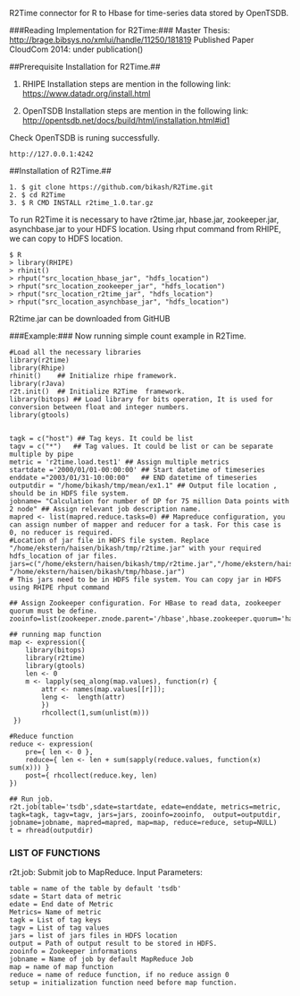 R2Time connector for R to Hbase for time-series data stored by OpenTSDB.  

###Reading Implementation for R2Time:###
Master Thesis: 
http://brage.bibsys.no/xmlui/handle/11250/181819
Published Paper CloudCom 2014:
under publication()

##Prerequisite Installation for R2Time.##
1. RHIPE
Installation steps are mention in the following link:
https://www.datadr.org/install.html

2. OpenTSDB
Installation steps are mention in the following link:
http://opentsdb.net/docs/build/html/installation.html#id1

Check OpenTSDB is runing successfully.
```
http://127.0.0.1:4242
```

##Installation of R2Time.##
```
1. $ git clone https://github.com/bikash/R2Time.git
2. $ cd R2Time
3. $ R CMD INSTALL r2time_1.0.tar.gz
```

To run R2Time it is necessary to have r2time.jar, hbase.jar, zookeeper.jar, asynchbase.jar to your HDFS location. Using rhput command from RHIPE, we can copy to HDFS location.
```
$ R
> library(RHIPE)
> rhinit()
> rhput("src_location_hbase_jar", "hdfs_location")
> rhput("src_location_zookeeper_jar", "hdfs_location")
> rhput("src_location_r2time_jar", "hdfs_location")
> rhput("src_location_asynchbase_jar", "hdfs_location")
```

R2time.jar can be downloaded from GitHUB

###Example:###
Now running simple count example in R2Time.

```
#Load all the necessary libraries
library(r2time)
library(Rhipe)
rhinit()	## Initialize rhipe framework.
library(rJava)
r2t.init()  ## Initialize R2Time  framework.
library(bitops) ## Load library for bits operation, It is used for conversion between float and integer numbers.
library(gtools)


tagk = c("host") ## Tag keys. It could be list
tagv = c("*")	## Tag values. It could be list or can be separate multiple by pipe
metric = 'r2time.load.test1' ## Assign multiple metrics
startdate ='2000/01/01-00:00:00' ## Start datetime of timeseries
enddate ="2003/01/31-10:00:00"   ## END datetime of timeseries
outputdir = "/home/bikash/tmp/mean/ex1.1" ## Output file location , should be in HDFS file system.
jobname= "Calculation for number of DP for 75 million Data points with 2 node" ## Assign relevant job description name.
mapred <- list(mapred.reduce.tasks=0) ## Mapreduce configuration, you can assign number of mapper and reducer for a task. For this case is 0, no reducer is required.
#Location of jar file in HDFS file system. Replace "/home/ekstern/haisen/bikash/tmp/r2time.jar" with your required hdfs_location of jar files.
jars=c("/home/ekstern/haisen/bikash/tmp/r2time.jar","/home/ekstern/haisen/bikash/tmp/zookeeper.jar", "/home/ekstern/haisen/bikash/tmp/hbase.jar")
# This jars need to be in HDFS file system. You can copy jar in HDFS using RHIPE rhput command
 
## Assign Zookeeper configuration. For HBase to read data, zookeeper quorum must be define.
zooinfo=list(zookeeper.znode.parent='/hbase',hbase.zookeeper.quorum='haisen24.ux.uis.no')
 
## running map function
map <- expression({
	library(bitops)
	library(r2time)
	library(gtools)
	len <- 0
	m <- lapply(seq_along(map.values), function(r) {
	 	attr <- names(map.values[[r]]);
		leng <-  length(attr)
		})
	 	rhcollect(1,sum(unlist(m)))
 })

#Reduce function 
reduce <- expression(
	pre={ len <- 0 }, 
	reduce={ len <- len + sum(sapply(reduce.values, function(x) sum(x))) }
	post={ rhcollect(reduce.key, len)
})
 
## Run job.
r2t.job(table='tsdb',sdate=startdate, edate=enddate, metrics=metric, tagk=tagk, tagv=tagv, jars=jars, zooinfo=zooinfo,	output=outputdir, jobname=jobname, mapred=mapred, map=map, reduce=reduce, setup=NULL)
t = rhread(outputdir)
```


### LIST OF FUNCTIONS ###

r2t.job:
Submit job to MapReduce. 
Input Parameters:
```
table = name of the table by default 'tsdb'
sdate = Start data of metric
edate = End date of Metric
Metrics= Name of metric
tagk = List of tag keys
tagv = List of tag values
jars = list of jars files in HDFS location
output = Path of output result to be stored in HDFS.
zooinfo = Zookeeper informations
jobname = Name of job by default MapReduce Job
map = name of map function
reduce = name of reduce function, if no reduce assign 0
setup = initialization function need before map function. 
```
